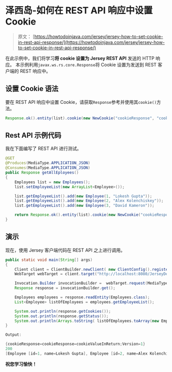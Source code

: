 # 泽西岛-如何在 REST API 响应中设置 Cookie

> 原文： [https://howtodoinjava.com/jersey/jersey-how-to-set-cookie-in-rest-api-response/](https://howtodoinjava.com/jersey/jersey-how-to-set-cookie-in-rest-api-response/)

在此示例中，我们将学习**将 cookie 设置为 Jersey REST API** 发送的 HTTP 响应。 本示例利用`javax.ws.rs.core.Response`将 Cookie 设置为发送到 REST 客户端的 REST 响应中。

## 设置 Cookie 语法

要在 REST API 响应中设置 Cookie，请获取`Response`参考并使用其`cookie()`方法。

```java
Response.ok().entity(list).cookie(new NewCookie("cookieResponse", "cookieValueInReturn")).build();

```

## Rest API 示例代码

我在下面编写了 REST API 进行测试。

```java
@GET
@Produces(MediaType.APPLICATION_JSON)
@Consumes(MediaType.APPLICATION_JSON)
public Response getAllEployees() 
{
	Employees list = new Employees();
	list.setEmployeeList(new ArrayList<Employee>());

	list.getEmployeeList().add(new Employee(1, "Lokesh Gupta"));
	list.getEmployeeList().add(new Employee(2, "Alex Kolenchiskey"));
	list.getEmployeeList().add(new Employee(3, "David Kameron"));

	return Response.ok().entity(list).cookie(new NewCookie("cookieResponse", "cookieValueInReturn")).build();
}

```

## 演示

现在，使用 Jersey 客户端代码在 REST API 之上进行调用。

```java
public static void main(String[] args) 
{
	Client client = ClientBuilder.newClient( new ClientConfig().register( LoggingFilter.class ) );
	WebTarget webTarget = client.target("http://localhost:8080/JerseyDemos/rest").path("employees");

	Invocation.Builder invocationBuilder =  webTarget.request(MediaType.APPLICATION_JSON);
	Response response = invocationBuilder.get();

	Employees employees = response.readEntity(Employees.class);
	List<Employee> listOfEmployees = employees.getEmployeeList();

	System.out.println(response.getCookies());
	System.out.println(response.getStatus());
	System.out.println(Arrays.toString( listOfEmployees.toArray(new Employee[listOfEmployees.size()]) ));
}

```

```java
Output: 

{cookieResponse=cookieResponse=cookieValueInReturn;Version=1}
200
[Employee [id=1, name=Lokesh Gupta], Employee [id=2, name=Alex Kolenchiskey], Employee [id=3, name=David Kameron]]
```

**祝您学习愉快！**